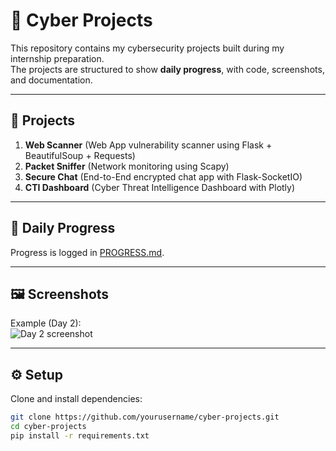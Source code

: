 # 🚀 Cyber Projects

This repository contains my cybersecurity projects built during my internship preparation.  
The projects are structured to show **daily progress**, with code, screenshots, and documentation.

---

## 📂 Projects
1. **Web Scanner** (Web App vulnerability scanner using Flask + BeautifulSoup + Requests)  
2. **Packet Sniffer** (Network monitoring using Scapy)  
3. **Secure Chat** (End-to-End encrypted chat app with Flask-SocketIO)  
4. **CTI Dashboard** (Cyber Threat Intelligence Dashboard with Plotly)

---

## 📅 Daily Progress
Progress is logged in [PROGRESS.md](PROGRESS.md).

---

## 🖼️ Screenshots
Example (Day 2):  
![Day 2 screenshot](web-scanner/screenshots/day2_manual_xss.png)

---

## ⚙️ Setup
Clone and install dependencies:
```bash
git clone https://github.com/yourusername/cyber-projects.git
cd cyber-projects
pip install -r requirements.txt


